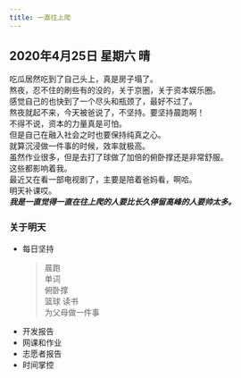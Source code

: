 ```yaml
---
title: 一直往上爬
---
```

## 2020年4月25日 星期六 晴
吃瓜居然吃到了自己头上，真是房子塌了。  
熬夜，忍不住的刷些有的没的，关于京圈，关于资本娱乐圈。  
感觉自己的也快到了一个尽头和瓶颈了，最好不过了。  
熬夜就起不来，今天被爸说了，不坚持。要坚持晨跑啊！  
不得不说，资本的力量真是可怕。  
但是自己在融入社会之时也要保持纯真之心。  
就算沉浸做一件事的时候，效率就极高。  
虽然作业很多，但是去打了球做了加倍的俯卧撑还是非常舒服。  
这些都影响着我。  
最近又在看一部电视剧了，主要是陪着爸妈看，啊哈。  
明天补课哎。  
***我是一直觉得一直在往上爬的人要比长久停留高峰的人要帅太多。***
### 关于明天
* 每日坚持
	> 晨跑  
	> 单词  
	> 俯卧撑  
	> 篮球
	> 读书  
	> 为父母做一件事
* 开发报告  
* 网课和作业  
* 志愿者报告  
* 时间掌控  